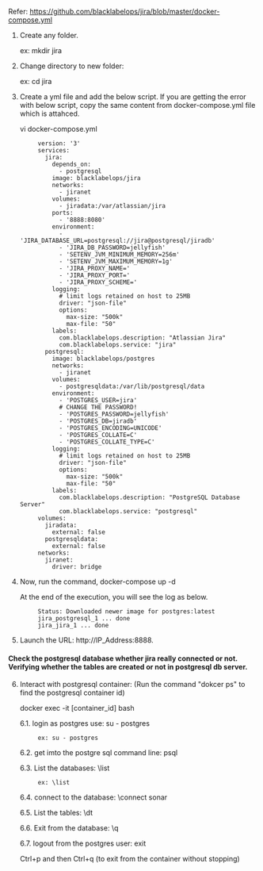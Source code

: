 
Refer: https://github.com/blacklabelops/jira/blob/master/docker-compose.yml

1. Create any folder. 

      ex: mkdir jira

2. Change directory to new folder: 

      ex: cd jira

3. Create a yml file and add the below script. If you are getting the error with below script, copy the same content from docker-compose.yml file which is attahced.

      vi docker-compose.yml

            version: '3'
            services:
              jira:
                depends_on:
                  - postgresql
                image: blacklabelops/jira
                networks:
                  - jiranet
                volumes:
                  - jiradata:/var/atlassian/jira
                ports:
                  - '8888:8080'
                environment:
                  - 'JIRA_DATABASE_URL=postgresql://jira@postgresql/jiradb'
                  - 'JIRA_DB_PASSWORD=jellyfish'
                  - 'SETENV_JVM_MINIMUM_MEMORY=256m'
                  - 'SETENV_JVM_MAXIMUM_MEMORY=1g'
                  - 'JIRA_PROXY_NAME='
                  - 'JIRA_PROXY_PORT='
                  - 'JIRA_PROXY_SCHEME='
                logging:
                  # limit logs retained on host to 25MB
                  driver: "json-file"
                  options:
                    max-size: "500k"
                    max-file: "50"
                labels:
                  com.blacklabelops.description: "Atlassian Jira"
                  com.blacklabelops.service: "jira"
              postgresql:
                image: blacklabelops/postgres
                networks:
                  - jiranet
                volumes:
                  - postgresqldata:/var/lib/postgresql/data
                environment:
                  - 'POSTGRES_USER=jira'
                  # CHANGE THE PASSWORD!
                  - 'POSTGRES_PASSWORD=jellyfish'
                  - 'POSTGRES_DB=jiradb'
                  - 'POSTGRES_ENCODING=UNICODE'
                  - 'POSTGRES_COLLATE=C'
                  - 'POSTGRES_COLLATE_TYPE=C'
                logging:
                  # limit logs retained on host to 25MB
                  driver: "json-file"
                  options:
                    max-size: "500k"
                    max-file: "50"
                labels:
                  com.blacklabelops.description: "PostgreSQL Database Server"
                  com.blacklabelops.service: "postgresql"
            volumes:
              jiradata:
                external: false
              postgresqldata:
                external: false
            networks:
              jiranet:
                driver: bridge

            
4. Now, run the command, docker-compose up -d

   At the end of the execution, you will see the log as below.
   
            Status: Downloaded newer image for postgres:latest
            jira_postgresql_1 ... done
            jira_jira_1 ... done



5. Launch the URL: http://IP_Address:8888.

#### Check the postgresql database whether jira really connected or not. Verifying whether the tables are created or not in postgresql db server.

6. Interact with postgresql container: (Run the command "dokcer ps" to find the postgresql container id)

      docker exec -it [container_id] bash
      
      6.1. login as postgres use: su - postgres
      
            ex: su - postgres
            
      6.2. get imto the postgre sql command line: psql
      
      6.3. List the databases: \list
      
            ex: \list
            
      6.4. connect to the database: \connect sonar
      
      6.5. List the tables: \dt
      
      6.6. Exit from the database: \q
     
      6.7. logout from the postgres user: exit
      
      Ctrl+p and then Ctrl+q (to exit from the container without stopping)

